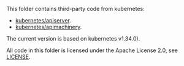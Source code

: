 This folder contains third-party code from kubernetes:

- [kubernetes/apiserver](https://github.com/kubernetes/apiserver).
- [kubernetes/apimachinery](https://github.com/kubernetes/apimachinery).

The current version is based on kubernetes v1.34.0).

All code in this folder is licensed under the Apache License 2.0, see [LICENSE](LICENSE).

